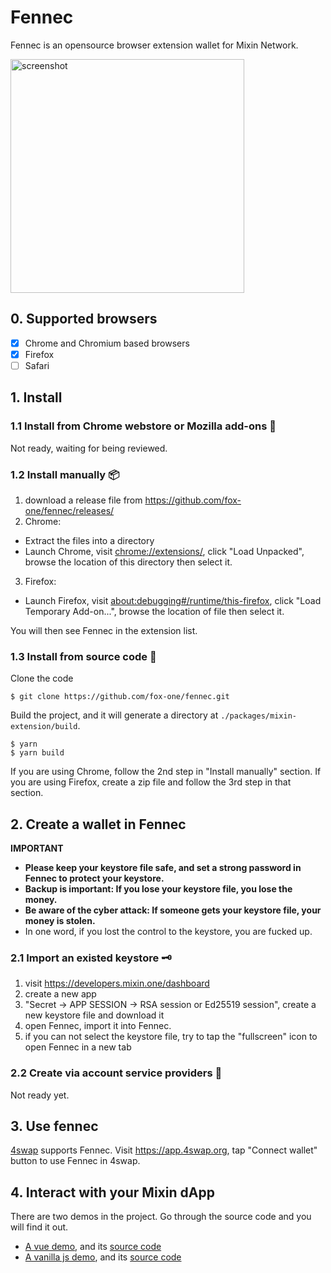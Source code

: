 # Fennec

Fennec is an opensource browser extension wallet for Mixin Network.

<img width="374" alt="screenshot" src="https://user-images.githubusercontent.com/67439/114180680-7b160580-997b-11eb-9639-91eb0cf79611.png">


## 0. Supported browsers

- [x] Chrome and Chromium based browsers
- [x] Firefox
- [ ] Safari

## 1. Install

### 1.1 Install from Chrome webstore or Mozilla add-ons 🛒

Not ready, waiting for being reviewed.

### 1.2 Install manually 📦

1. download a release file from https://github.com/fox-one/fennec/releases/
2. Chrome:
  - Extract the files into a directory
  - Launch Chrome, visit [chrome://extensions/](chrome://extensions/), click "Load Unpacked", browse the location of this directory then select it.
3. Firefox:
  - Launch Firefox, visit [about:debugging#/runtime/this-firefox](about:debugging#/runtime/this-firefox), click "Load Temporary Add-on...", browse the location of file then select it.

You will then see Fennec in the extension list.

### 1.3 Install from source code 🔧

Clone the code

```
$ git clone https://github.com/fox-one/fennec.git
```

Build the project, and it will generate a directory at `./packages/mixin-extension/build`.

```
$ yarn
$ yarn build
```

If you are using Chrome, follow the 2nd step in "Install manually" section. If you are using Firefox, create a zip file and follow the 3rd step in that section.

## 2. Create a wallet in Fennec

**IMPORTANT**

- **Please keep your keystore file safe, and set a strong password in Fennec to protect your keystore.**
- **Backup is important: If you lose your keystore file, you lose the money.**
- **Be aware of the cyber attack: If someone gets your keystore file, your money is stolen.**
- In one word, if you lost the control to the keystore, you are fucked up.

### 2.1 Import an existed keystore 🗝

1. visit https://developers.mixin.one/dashboard
2. create a new app
3. "Secret -> APP SESSION -> RSA session or Ed25519 session", create a new keystore file and download it
4. open Fennec, import it into Fennec.
5. if you can not select the keystore file, try to tap the "fullscreen" icon to open Fennec in a new tab

### 2.2 Create via account service providers 🔑

Not ready yet.

## 3. Use fennec

[4swap](https://4swap.org) supports Fennec. Visit https://app.4swap.org, tap "Connect wallet" button to use Fennec in 4swap.


## 4. Interact with your Mixin dApp

There are two demos in the project. Go through the source code and you will find it out.

- [A vue demo](https://fox-one.github.io/fennec), and its [source code](https://github.com/fox-one/fennec/tree/main/packages/mixin-extension-demo)
- [A vanilla js demo](https://fox-one.github.io/fennec/javascript), and its [source code](https://github.com/fox-one/fennec/tree/main/packages/vanilla-javascript-demo)
